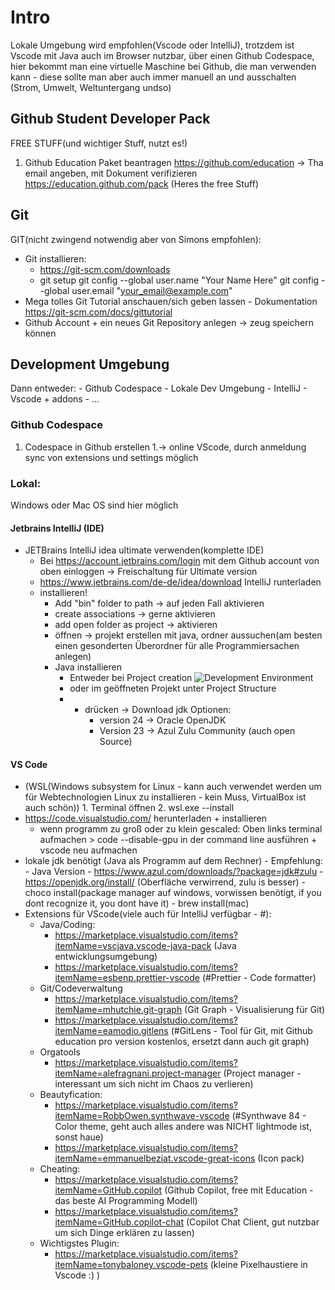 # Intro

Lokale Umgebung wird empfohlen(Vscode oder IntelliJ), trotzdem ist Vscode mit Java auch im Browser nutzbar, über einen Github Codespace, hier bekommt man eine virtuelle Maschine bei Github, die man verwenden kann - diese sollte man aber auch immer manuell an und ausschalten (Strom, Umwelt, Weltuntergang undso)

## Github Student Developer Pack

FREE STUFF(und wichtiger Stuff, nutzt es!)

1. Github Education Paket beantragen
   https://github.com/education
   -> Tha email angeben, mit Dokument verifizieren
   https://education.github.com/pack (Heres the free Stuff)

## Git

GIT(nicht zwingend notwendig aber von Simons empfohlen):

-   Git installieren:
    -   https://git-scm.com/downloads
    -   git setup
        git config --global user.name "Your Name Here"
        git config --global user.email "your_email@example.com"
-   Mega tolles Git Tutorial anschauen/sich geben lassen - Dokumentation https://git-scm.com/docs/gittutorial
-   Github Account + ein neues Git Repository anlegen -> zeug speichern können

## Development Umgebung

Dann entweder: - Github Codespace - Lokale Dev Umgebung - IntelliJ - Vscode + addons - ...

### Github Codespace

1. Codespace in Github erstellen
   1.-> online VScode, durch anmeldung sync von extensions und settings möglich

### Lokal:

Windows oder Mac OS sind hier möglich

#### Jetbrains IntelliJ (IDE)

-   JETBrains IntelliJ idea ultimate verwenden(komplette IDE)
    -   Bei https://account.jetbrains.com/login mit dem Github account von oben einloggen -> Freischaltung für Ultimate version
    -   https://www.jetbrains.com/de-de/idea/download IntelliJ runterladen
    -   installieren!
        -   Add "bin" folder to path -> auf jeden Fall aktivieren
        -   create associations -> gerne aktivieren
        -   add open folder as project -> aktivieren
        -   öffnen -> projekt erstellen mit java, ordner aussuchen(am besten einen gesonderten Überordner für alle Programmiersachen anlegen)
        -   Java installieren
            -   Entweder bei Project creation ![Development Environment](./bild1.png)
            -   oder im geöffneten Projekt unter Project Structure
            -   -   drücken -> Download jdk Optionen:
                    -   version 24 -> Oracle OpenJDK
                    -   Version 23 -> Azul Zulu Community (auch open Source)

#### VS Code

-   (WSL(Windows subsystem for Linux - kann auch verwendet werden um für Webtechnologien Linux zu installieren - kein Muss, VirtualBox ist auch schön)) 1. Terminal öffnen 2. wsl.exe --install
-   https://code.visualstudio.com/ herunterladen + installieren
    -   wenn programm zu groß oder zu klein gescaled: Oben links terminal aufmachen >
        code --disable-gpu
        in der command line ausführen + vscode neu aufmachen
-   lokale jdk benötigt (Java als Programm auf dem Rechner) - Empfehlung: - Java Version - https://www.azul.com/downloads/?package=jdk#zulu - https://openjdk.org/install/ (Oberfläche verwirrend, zulu is besser) - choco install(package manager auf windows, vorwissen benötigt, if you dont recognize it, you dont have it) - brew install(mac)
-   Extensions für VScode(viele auch für IntelliJ verfügbar - #):
    -   Java/Coding:
        -   https://marketplace.visualstudio.com/items?itemName=vscjava.vscode-java-pack (Java entwicklungsumgebung)
        -   https://marketplace.visualstudio.com/items?itemName=esbenp.prettier-vscode (#Prettier - Code formatter)
    -   Git/Codeverwaltung
        -   https://marketplace.visualstudio.com/items?itemName=mhutchie.git-graph (Git Graph - Visualisierung für Git)
        -   https://marketplace.visualstudio.com/items?itemName=eamodio.gitlens (#GitLens - Tool für Git, mit Github education pro version kostenlos, ersetzt dann auch git graph)
    -   Orgatools
        -   https://marketplace.visualstudio.com/items?itemName=alefragnani.project-manager (Project manager - interessant um sich nicht im Chaos zu verlieren)
    -   Beautyfication:
        -   https://marketplace.visualstudio.com/items?itemName=RobbOwen.synthwave-vscode (#Synthwave 84 - Color theme, geht auch alles andere was NICHT lightmode ist, sonst haue)
        -   https://marketplace.visualstudio.com/items?itemName=emmanuelbeziat.vscode-great-icons (Icon pack)
    -   Cheating:
        -   https://marketplace.visualstudio.com/items?itemName=GitHub.copilot (Github Copilot, free mit Education - das beste AI Programming Modell)
        -   https://marketplace.visualstudio.com/items?itemName=GitHub.copilot-chat (Copilot Chat Client, gut nutzbar um sich Dinge erklären zu lassen)
    -   Wichtigstes Plugin:
        -   https://marketplace.visualstudio.com/items?itemName=tonybaloney.vscode-pets (kleine Pixelhaustiere in Vscode :) )
